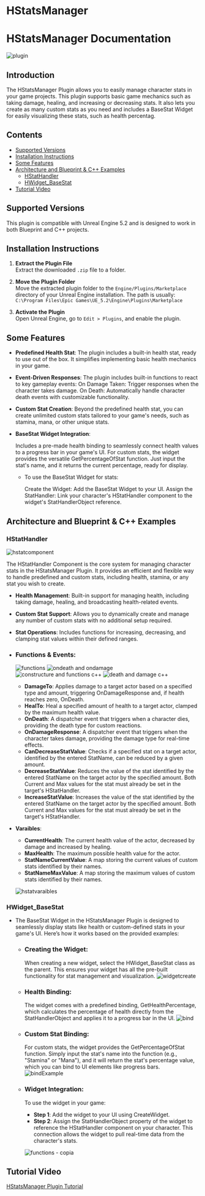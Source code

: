 # HStatsManager
# HStatsManager Documentation
![plugin](https://github.com/user-attachments/assets/b778de77-cba1-4cc2-8a2d-e395306edc68)

## Introduction 
The HStatsManager Plugin allows you to easily manage character stats in your game projects. This plugin supports basic game mechanics such as taking damage, healing, and increasing or decreasing stats. It also lets you create as many custom stats as you need and includes a BaseStat Widget for easily visualizing these stats, such as health percentag.

## Contents

- [Supported Versions](#supported-versions)
- [Installation Instructions](#installation-instructions)
- [Some Features](#some-features)
- [Architecture and Blueprint & C++ Examples](#architecture-and-blueprint--c-examples)
  - [HStatHandler](#hstathandler)
  - [HWidget_BaseStat](#hwidget_basestat)
- [Tutorial Video](#tutorial-video)

## Supported Versions
This plugin is compatible with Unreal Engine 5.2 and is designed to work in both Blueprint and C++ projects.


## Installation Instructions

1. **Extract the Plugin File**  
   Extract the downloaded `.zip` file to a folder.

2. **Move the Plugin Folder**  
   Move the extracted plugin folder to the `Engine/Plugins/Marketplace` directory of your Unreal Engine installation. The path is usually:  
   `C:\Program Files\Epic Games\UE_5.2\Engine\Plugins\Marketplace`

3. **Activate the Plugin**  
   Open Unreal Engine, go to `Edit > Plugins`, and enable the plugin.


## Some Features

- **Predefined Health Stat**: The plugin includes a built-in health stat, ready to use out of the box. It simplifies implementing basic health mechanics in your game.

- **Event-Driven Responses**:
    The plugin includes built-in functions to react to key gameplay events:
        On Damage Taken: Trigger responses when the character takes damage.
        On Death: Automatically handle character death events with customizable functionality.

- **Custom Stat Creation**: Beyond the predefined health stat, you can create unlimited custom stats tailored to your game's needs, such as stamina, mana, or other unique stats.

- **BaseStat Widget Integration**:

    Includes a pre-made health binding to seamlessly connect health values to a progress bar in your game's UI.
    For custom stats, the widget provides the versatile GetPercentageOfStat function. Just input the stat's name, and it returns the current percentage, ready for display.

  - To use the BaseStat Widget for stats:

    Create the Widget: Add the BaseStat Widget to your UI.
    Assign the StatHandler: Link your character's HStatHandler component to the widget's StatHandlerObject reference.


## Architecture and Blueprint & C++ Examples

### HStatHandler
![hstatcomponent](https://github.com/user-attachments/assets/b11cf9b2-eaee-41c6-8da1-f4550ac8fe6c)

The HStatHandler Component is the core system for managing character stats in the HStatsManager Plugin. It provides an efficient and flexible way to handle predefined and custom stats, including health, stamina, or any stat you wish to create.

  - **Health Management**: Built-in support for managing health, including taking damage, healing, and broadcasting health-related events.

  - **Custom Stat Support**: Allows you to dynamically create and manage any number of custom stats with no additional setup required.

  - **Stat Operations**: Includes functions for increasing, decreasing, and clamping stat values within their defined ranges.
 
 - ### Functions & Events:
   ![functions](https://github.com/user-attachments/assets/3dafbe43-b463-4a6b-85e9-1b715d4163b3)
   ![ondeath and ondamage](https://github.com/user-attachments/assets/e2e0cbe1-b061-4335-9e1f-50ff15cf25b2)   ![constructure and functions c++](https://github.com/user-attachments/assets/c55445db-838a-4dea-a784-03d4a126e918)
   ![death and damage c++](https://github.com/user-attachments/assets/42811925-b7ec-4893-a6f5-c18aa022a5ab)

   - **DamageTo**: Applies damage to a target actor based on a specified type and amount, triggering OnDamageResponse and, if health reaches zero, OnDeath.
   - **HealTo**: Heal a specified amount of health to a target actor, clamped by the maximum health value.
   - **OnDeath**: A dispatcher event that triggers when a character dies, providing the death type for custom reactions.
   - **OnDamageResponse**: A dispatcher event that triggers when the character takes damage, providing the damage type for real-time effects.
   - **CanDecreaseStatValue**: Checks if a specified stat on a target actor, identified by the entered StatName, can be reduced by a given amount.
   - **DecreaseStatValue**: Reduces the value of the stat identified by the entered StatName on the target actor by the specified amount. Both Current and Max values for the stat must already be set in the target's HStatHandler.
   - **IncreaseStatValue**: Increases the value of the stat identified by the entered StatName on the target actor by the specified amount. Both Current and Max values for the stat must already be set in the target's HStatHandler.
     
 - **Varaibles**:
   - **CurrentHealth**: The current health value of the actor, decreased by damage and increased by healing.
   - **MaxHealth**:  The maximum possible health value for the actor.
   - **StatNameCurrentValue**: A map storing the current values of custom stats identified by their names.
   - **StatNameMaxValue**: A map storing the maximum values of custom stats identified by their names. 
   
   ![hstatvaraibles](https://github.com/user-attachments/assets/71474f37-d905-4aa8-bf99-7f0f12d9e219)

### HWidget_BaseStat

- The BaseStat Widget in the HStatsManager Plugin is designed to seamlessly display stats like health or custom-defined stats in your game's UI. Here’s how it works based on the provided examples:

  - ### Creating the Widget:
    When creating a new widget, select the HWidget_BaseStat class as the parent. This ensures your widget has all the pre-built functionality for stat management and visualization.
![widgetcreate](https://github.com/user-attachments/assets/b2d95793-b51d-4126-8c08-b5471390076d)

  - ### Health Binding:
    The widget comes with a predefined binding, GetHealthPercentage, which calculates the percentage of health directly from the StatHandlerObject and applies it to a progress bar in the UI.
    ![bind](https://github.com/user-attachments/assets/ec3a6d56-1bcf-418f-b998-3c80e9c154d9)

  - ### Custom Stat Binding:
    For custom stats, the widget provides the GetPercentageOfStat function. Simply input the stat's name into the function (e.g., "Stamina" or "Mana"), and it will return the stat's percentage value, which you can bind to UI elements like progress bars.
    ![bindExample](https://github.com/user-attachments/assets/cd1a49bc-4e14-4a0e-8e3c-ff17039b68be)

  - ### Widget Integration:

    To use the widget in your game:
    
    - **Step 1**: Add the widget to your UI using CreateWidget.
    - **Step 2**: Assign the StatHandlerObject property of the widget to reference the HStatHandler component on your character. This connection allows the widget to pull real-time data from the character's stats.
      
    ![functions - copia](https://github.com/user-attachments/assets/0c1d237b-2a6b-42da-880a-0e9e508ee929)

## Tutorial Video
[HStatsManager Plugin Tutorial](https://youtu.be/IpXztwQfopE)


